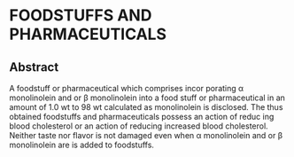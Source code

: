 # FOODSTUFFS AND PHARMACEUTICALS

## Abstract
A foodstuff or pharmaceutical which comprises incor porating α monolinolein and or β monolinolein into a food stuff or pharmaceutical in an amount of 1.0 wt to 98 wt calculated as monolinolein is disclosed. The thus obtained foodstuffs and pharmaceuticals possess an action of reduc ing blood cholesterol or an action of reducing increased blood cholesterol. Neither taste nor flavor is not damaged even when α monolinolein and or β monolinolein are is added to foodstuffs.